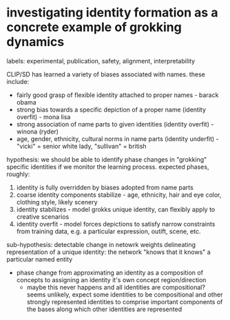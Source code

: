 # investigating identity formation as a concrete example of grokking dynamics

labels: experimental, publication, safety, alignment, interpretability

CLIP/SD has learned a variety of biases associated with names. these include:

* fairly good grasp of flexible identity attached to proper names - barack obama
* strong bias towards a specific depiction of a proper name (identity overfit) - mona lisa
* strong association of name parts to given identities (identity overfit) - winona (ryder)
* age, gender, ethnicity, cultural norms in name parts (identity underfit) - "vicki" = senior white lady, "sullivan" = british

hypothesis: we should be able to identify phase changes in "grokking" specific identities if we monitor the learning process. expected phases, roughly:

1. identity is fully overridden by biases adopted from name parts
2. coarse identity components stabilize - age, ethnicity, hair and eye color, clothing style, likely scenery
3. identity stabilizes - model grokks unique identity, can flexibly apply to creative scenarios
4. identity overfit - model forces depictions to satisfy narrow constraints from training data, e.g. a particular expression, outift, scene, etc.

sub-hypothesis: detectable change in netowrk weights delineating representation of a unique identity: the network "knows that it knows" a particular named entity

* phase change from approximating an identity as a composition of concepts to assigning an identity it's own concept region/direction
  * maybe this never happens and all identities are compositional? seems unlikely, expect some identities to be compositional and other strongly represented identities to comprise important components of the bases along which other identities are represented
 
